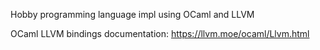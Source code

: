 Hobby programming language impl using OCaml and LLVM

OCaml LLVM bindings documentation: https://llvm.moe/ocaml/Llvm.html
